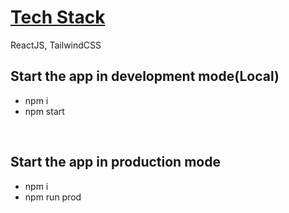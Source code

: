 <h1><b><u>Tech Stack</u></b></h1>
ReactJS, TailwindCSS

<h2>Start the app in development mode(Local)</h2>
<ul>
  <li>npm i</li>
  <li>npm start</li>
</ul>

<br />
<h2>Start the app in production mode</h2>
<ul>
  <li>npm i</li>
  <li>npm run prod</li>
</ul>
